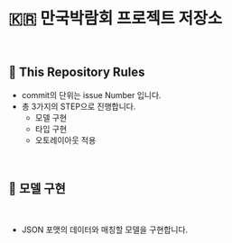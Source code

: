 # 🇰🇷 만국박람회 프로젝트 저장소

<br/>

## 📝 This Repository Rules

- commit의 단위는 issue Number 입니다.
- 총 3가지의 STEP으로 진행합니다.
  - 모델 구현
  - 타입 구현
  - 오토레이아웃 적용

<br/>

## 🎯 모델 구현

<br/>

- JSON 포맷의 데이터와 매칭할 모델을 구현합니다.



